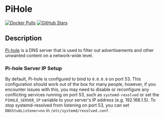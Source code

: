 # PiHole

[![Docker Pulls](https://img.shields.io/docker/pulls/pihole/pihole?style=flat-square&color=607D8B&label=docker%20pulls&logo=docker)](https://hub.docker.com/r/pihole/pihole)
[![GitHub Stars](https://img.shields.io/github/stars/linuxserver/docker-duplicati?style=flat-square&color=607D8B&label=github%20stars&logo=github)](https://github.com/linuxserver/docker-duplicati)

## Description

[Pi-hole](https://pi-hole.net/) is a DNS server that is used to filter out advertisements and other unwanted content on a network-wide level.

### Pi-hole Server IP Setup

By default, Pi-hole is configured to bind to `0.0.0.0` on port 53. This configuration should work out of the box for many people, however, if you encounter issues with this, you may need to disable or reconfigure any conflicting services running on port 53, such as `systemd-resolved` or set the `PIHOLE_SERVER_IP` variable to your server's IP address (e.g. 192.168.1.5). To stop systemd-resolved from listening on port 53, you can set `DNSStubListener=no` in `/etc/systemd/resolved.conf`.
